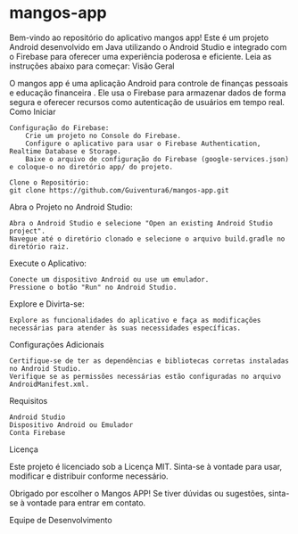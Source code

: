 # mangos-app

Bem-vindo ao repositório do aplicativo mangos app! Este é um projeto Android desenvolvido em Java utilizando o Android Studio e integrado com o Firebase para oferecer uma experiência poderosa e eficiente. Leia as instruções abaixo para começar:
Visão Geral

O mangos app é uma aplicação Android para controle de finanças pessoais e educação financeira . Ele usa o Firebase para armazenar dados de forma segura e oferecer recursos como autenticação de usuários em tempo real.
Como Iniciar

    Configuração do Firebase:
        Crie um projeto no Console do Firebase.
        Configure o aplicativo para usar o Firebase Authentication, Realtime Database e Storage.
        Baixe o arquivo de configuração do Firebase (google-services.json) e coloque-o no diretório app/ do projeto.

    Clone o Repositório:
    git clone https://github.com/Guiventura6/mangos-app.git

Abra o Projeto no Android Studio:

    Abra o Android Studio e selecione "Open an existing Android Studio project".
    Navegue até o diretório clonado e selecione o arquivo build.gradle no diretório raiz.

Execute o Aplicativo:

    Conecte um dispositivo Android ou use um emulador.
    Pressione o botão "Run" no Android Studio.

Explore e Divirta-se:

    Explore as funcionalidades do aplicativo e faça as modificações necessárias para atender às suas necessidades específicas.


Configurações Adicionais

    Certifique-se de ter as dependências e bibliotecas corretas instaladas no Android Studio.
    Verifique se as permissões necessárias estão configuradas no arquivo AndroidManifest.xml.

Requisitos

    Android Studio
    Dispositivo Android ou Emulador
    Conta Firebase

Licença

Este projeto é licenciado sob a Licença MIT. Sinta-se à vontade para usar, modificar e distribuir conforme necessário.

Obrigado por escolher o Mangos APP! Se tiver dúvidas ou sugestões, sinta-se à vontade para entrar em contato.

Equipe de Desenvolvimento
